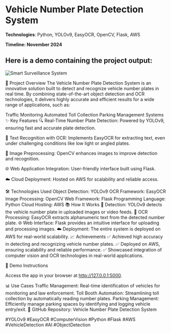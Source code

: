 # **Vehicle Number Plate Detection System**

**Technologies**: Python, YOLOv9, EasyOCR, OpenCV, Flask, AWS

**Timeline: November 2024**

## **Here is a demo containing the project output:**
![Smart Surveillance System](https://github.com/Supun-Dissanayaka/Vehicle-Number-plate-Detecter-using-YOLOv9-and-Easy-OCR/blob/main/output_.gif?raw=true)


🚗 Project Overview
The Vehicle Number Plate Detection System is an innovative solution built to detect and recognize vehicle number plates in real time. By combining state-of-the-art object detection and OCR technologies, it delivers highly accurate and efficient results for a wide range of applications, such as:

Traffic Monitoring
Automated Toll Collection
Parking Management Systems
✨ Key Features
🔍 Real-Time Number Plate Detection:
Powered by YOLOv9, ensuring fast and accurate plate detection.

📝 Text Recognition with OCR:
Implements EasyOCR for extracting text, even under challenging conditions like low light or angled plates.

📸 Image Preprocessing:
OpenCV enhances images to improve detection and recognition.

🌐 Web Application Integration:
User-friendly interface built using Flask.

☁️ Cloud Deployment:
Hosted on AWS for scalability and reliable access.

🛠️ Technologies Used
Object Detection: YOLOv9
OCR Framework: EasyOCR
Image Processing: OpenCV
Web Framework: Flask
Programming Language: Python
Cloud Hosting: AWS
📚 How It Works
🔎 Detection: YOLOv9 detects the vehicle number plate in uploaded images or video feeds.
📝 OCR Processing: EasyOCR extracts alphanumeric text from the detected number plate.
🌐 Web Interface: Flask provides an intuitive interface for uploading and processing images.
☁️ Deployment: The entire system is deployed on AWS for real-world scalability.
📈 Achievements
✅ Achieved high accuracy in detecting and recognizing vehicle number plates.
✅ Deployed on AWS, ensuring scalability and reliable performance.
✅ Showcased integration of computer vision and OCR technologies in real-world applications.

🚀 Demo Instructions

Access the app in your browser at http://127.0.0.1:5000.

📊 Use Cases
Traffic Management: Real-time identification of vehicles for monitoring and law enforcement.
Toll Booth Automation: Streamlining toll collection by automatically reading number plates.
Parking Management: Efficiently manage parking spaces by identifying and logging vehicle entry/exit.
🔗 GitHub Repository: Vehicle Number Plate Detection System

#YOLOv9 #EasyOCR #ComputerVision #Python #Flask #AWS #VehicleDetection #AI #ObjectDetection
